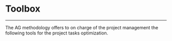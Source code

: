 # Toolbox
***
The AG methodology offers to on charge of the project management the following tools for the project tasks optimization.